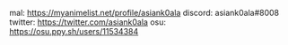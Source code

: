mal: https://myanimelist.net/profile/asiank0ala
discord: asiank0ala#8008
twitter: https://twitter.com/asiank0ala
osu: https://osu.ppy.sh/users/11534384
